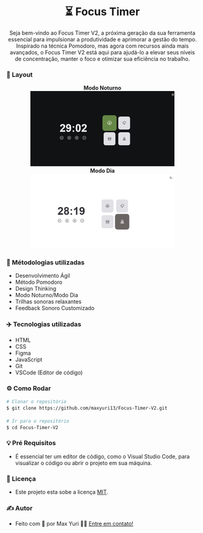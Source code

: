 <h1 align="center"> 
    ⏳ Focus Timer
</h1>
<p align="center">
 Seja bem-vindo ao Focus Timer V2, a próxima geração da sua ferramenta essencial para impulsionar a produtividade e aprimorar a gestão do tempo. Inspirado na técnica Pomodoro, mas agora com recursos ainda mais avançados, o Focus Timer V2 está aqui para ajudá-lo a elevar seus níveis de concentração, manter o foco e otimizar sua eficiência no trabalho.
</p>

### 📰 Layout

<p align="center">
  <strong>Modo Noturno</strong>
  <br>
  <img
    alt="Focus Timer V2"
    title="Focus Timer V2"
    src="/Assets/Focus Timer V2 Night Mode.png" width="75%" height="75%"
  />
  <br>
  <strong>Modo Dia</strong>
  <br>
  <img
    alt="Focus Timer V2"
    title="Focus Timer V2"
    src="/Assets/Focus Timer V2 Sun Mode.png" width="75%" height="25%"
  />
</p>

### 👀 Métodologias utilizadas 
  - Desenvolvimento Ágil
  - Método Pomodoro
  - Design Thinking
  - Modo Noturno/Modo Dia
  - Trilhas sonoras relaxantes
  - Feedback Sonoro Customizado

### ✈️ Tecnologias utilizadas
  - HTML
  - CSS
  - Figma
  - JavaScript
  - Git
  - VSCode (Editor de código)
  
### ⚙️ Como Rodar

```bash
# Clonar o repositório
$ git clone https://github.com/maxyuri13/Focus-Timer-V2.git

# Ir para o repositório
$ cd Focus-Timer-V2
```

### 💡 Pré Requisitos
  - É essencial ter um editor de código, como o Visual Studio Code, para visualizar o código ou abrir o projeto em sua máquina. 


### 📝 Licença

- Este projeto esta sobe a licença [MIT](/LICENSE).

### ✍ Autor

- Feito com 💛 por Max Yuri 👋🏽 [Entre em contato!](https://www.linkedin.com/in/maxyuri13/)
